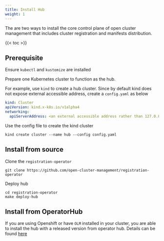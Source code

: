 ```yaml
---
title: Install Hub
weight: 1
---
```


The are two ways to install the core control plane of open cluster management that includes cluster registration and manifests distribution.

<!-- spellchecker-disable -->

{{< toc >}}

<!-- spellchecker-enable -->

## Prerequisite

Ensure `kubectl` and `kustomize` are installed

Prepare one Kubernetes cluster to function as the hub. 

For example, use `kind` to create a hub cluster. Since by default kind does not expose external accessible address, create a `config.yaml` as below

```yaml
kind: Cluster
apiVersion: kind.x-k8s.io/v1alpha4
networking:
  apiServerAddress: <an external accessible address rather than 127.0.0.1>
```

Use the config file to create the kind cluster

```Shell
kind create cluster --name hub --config config.yaml
```

## Install from source

Clone the `registration-operator`

```Shell
git clone https://github.com/open-cluster-management/registration-operator
```

Deploy hub

```Shell
cd registration-operator
make deploy-hub
```

## Install from OperatorHub
If you are using Openshift or have `OLM` installed in your cluster, you are able to install the hub with a released version from operator hub. Details can be found [here](https://operatorhub.io/operator/cluster-manager)